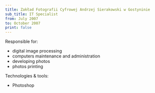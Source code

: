 ```yaml
---
title: Zakład Fotografii Cyfrowej Andrzej Sierakowski w Gostyninie
sub_title: IT Specialist
from: July 2007
to: October 2007
print: false
---
```

Responsible for:
- digital image processing
- computers maintenance and administration
- developing photos
- photos printing

Technologies & tools: 
- Photoshop